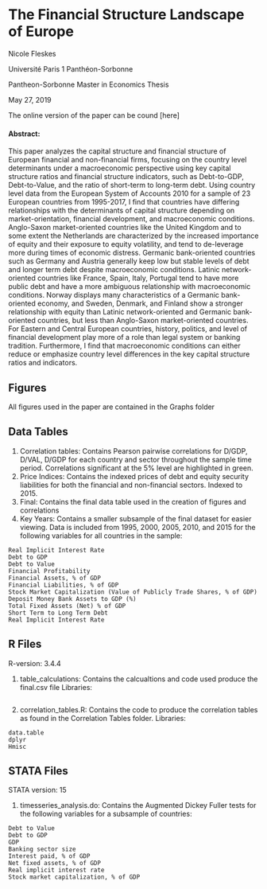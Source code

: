 # The Financial Structure Landscape of Europe
Nicole Fleskes

Université Paris 1 Panthéon-Sorbonne

Pantheon-Sorbonne Master in Economics Thesis

May 27, 2019


The online version of the paper can be cound [here]

#### Abstract: 

This paper analyzes the capital structure and financial structure of European financial and non-financial firms, focusing on the country level determinants under a macroeconomic perspective using key capital structure ratios and financial structure indicators, such as Debt-to-GDP, Debt-to-Value, and the ratio of short-term to long-term debt. Using country level data from the European System of Accounts 2010 for a sample of 23 European countries from 1995-2017, I find that countries have differing relationships with the determinants of capital structure depending on market-orientation, financial development, and macroeconomic conditions. Anglo-Saxon market-oriented countries like the United Kingdom and to some extent the Netherlands are characterized by the increased importance of equity and their exposure to equity volatility, and tend to de-leverage more during times of economic distress. Germanic bank-oriented countries such as Germany and Austria generally keep low but stable levels of debt and longer term debt despite macroeconomic conditions. Latinic network-oriented countries like France, Spain, Italy, Portugal tend to have more public debt and have a more ambiguous relationship with macroeconomic conditions. Norway displays many characteristics of a Germanic bank-oriented economy, and Sweden, Denmark, and Finland show a stronger relationship with equity than Latinic network-oriented and Germanic bank-oriented countries, but less than Anglo-Saxon market-oriented countries. For Eastern and Central European countries, history, politics, and level of financial development play more of a role than legal system or banking tradition. Furthermore, I find that macroeconomic conditions can either reduce or emphasize country level differences in the key capital structure ratios and indicators.
	

## Figures

All figures used in the paper are contained in the Graphs folder

## Data Tables
1. Correlation tables: Contains Pearson pairwise correlations for D/GDP, D/VAL, D/GDP for each country and sector throughout the sample time period. Correlations significant at the 5% level are highlighted in green.
2. Price Indices: Contains the indexed prices of debt and equity security liabilities for both the financial and non-financial sectors. Indexed to 2015.
5. Final: Contains the final data table used in the creation of figures and correlations
4. Key Years: Contains a smaller subsample of the final dataset for easier viewing. Data is included from 1995, 2000, 2005, 2010, and 2015 for the following variables for all countries in the sample:
```
Real Implicit Interest Rate
Debt to GDP
Debt to Value
Financial Profitability
Financial Assets, % of GDP
Financial Liabilities, % of GDP
Stock Market Capitalization (Value of Publicly Trade Shares, % of GDP)
Deposit Money Bank Assets to GDP (%)
Total Fixed Assets (Net) % of GDP
Short Term to Long Term Debt
Real Implicit Interest Rate
```

## R Files
R-version: 3.4.4

1. table_calculations: Contains the calcualtions and code used produce the final.csv file
Libraries:
```
```



2. correlation_tables.R: Contains the code to produce the correlation tables as found in the Correlation Tables folder.
Libraries:
```
data.table
dplyr
Hmisc
```

## STATA Files
STATA version: 15

1. timesseries_analysis.do: Contains the Augmented Dickey Fuller tests for the following variables for a subsample of countries:
```
Debt to Value
Debt to GDP
GDP
Banking sector size
Interest paid, % of GDP
Net fixed assets, % of GDP
Real implicit interest rate
Stock market capitalization, % of GDP
```

